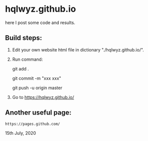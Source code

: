 # hqlwyz.github.io


here I post some code and results.

## Build steps:

1. Edit your own website html file in dictionary "./hqlwyz.github.io/".

2. Run command:

	git add .

	git commit -m "xxx xxx"

	git push -u origin master

3. Go to https://hqlwyz.github.io/

## Another useful page:

	https://pages.github.com/

15th July, 2020
